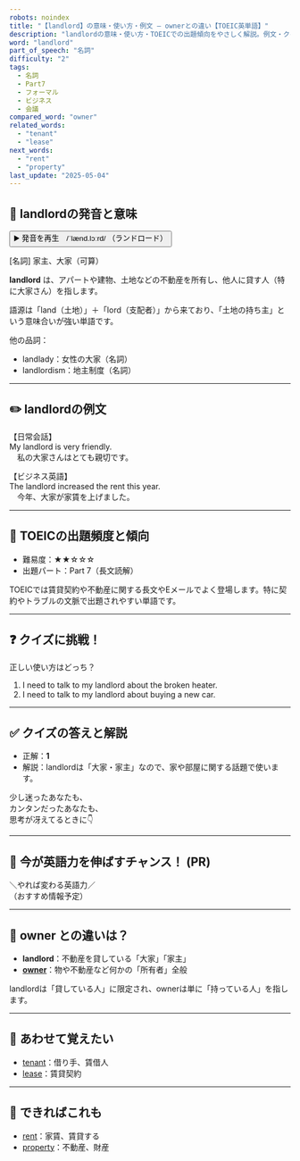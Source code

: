 ```yaml
---
robots: noindex
title: "【landlord】の意味・使い方・例文 ― ownerとの違い【TOEIC英単語】"
description: "landlordの意味・使い方・TOEICでの出題傾向をやさしく解説。例文・クイズ付きでownerとの違いもわかりやすく学べます。"
word: "landlord"
part_of_speech: "名詞"
difficulty: "2"
tags:
  - 名詞
  - Part7
  - フォーマル
  - ビジネス
  - 会議
compared_word: "owner"
related_words:
  - "tenant"
  - "lease"
next_words:
  - "rent"
  - "property"
last_update: "2025-05-04"
---
```


## 🔰 landlordの発音と意味

<button class="play-audio" onclick="playTTS('landlord')">
  <span class="play-audio-main">
    ▶️ 発音を再生　/ˈlænd.lɔːrd/
  </span>
  <span class="play-audio-sub">
    （ランドロード）
  </span>
</button>

[名詞] 家主、大家（可算）

**landlord** は、アパートや建物、土地などの不動産を所有し、他人に貸す人（特に大家さん）を指します。

語源は「land（土地）」＋「lord（支配者）」から来ており、「土地の持ち主」という意味合いが強い単語です。

他の品詞：  
- landlady：女性の大家（名詞）
- landlordism：地主制度（名詞）

---

## ✏️ landlordの例文

【日常会話】  
My landlord is very friendly.  
　私の大家さんはとても親切です。

【ビジネス英語】  
The landlord increased the rent this year.  
　今年、大家が家賃を上げました。

---

## 🎯 TOEICの出題頻度と傾向

- 難易度：★★☆☆☆
- 出題パート：Part 7（長文読解）

TOEICでは賃貸契約や不動産に関する長文やEメールでよく登場します。特に契約やトラブルの文脈で出題されやすい単語です。

---

## ❓ クイズに挑戦！

正しい使い方はどっち？

1. I need to talk to my landlord about the broken heater.  
2. I need to talk to my landlord about buying a new car.

---

## ✅ クイズの答えと解説

- 正解：**1**
- 解説：landlordは「大家・家主」なので、家や部屋に関する話題で使います。

少し迷ったあなたも、  
カンタンだったあなたも、  
思考が冴えてるときに👇️

---

## 🚀 今が英語力を伸ばすチャンス！ (PR)

<div class="info-center">
＼やれば変わる英語力／<br>  
（おすすめ情報予定）
</div>

---

## 🤔  owner との違いは？

- **landlord**：不動産を貸している「大家」「家主」
- **[owner](/word/owner)**：物や不動産など何かの「所有者」全般

landlordは「貸している人」に限定され、ownerは単に「持っている人」を指します。

---

## 🧩 あわせて覚えたい

- [tenant](/word/tenant)：借り手、賃借人
- [lease](/word/lease)：賃貸契約

---

## 📖 できればこれも

- [rent](/word/rent)：家賃、賃貸する
- [property](/word/property)：不動産、財産

<!-- cvid: aid15_bid28 -->
